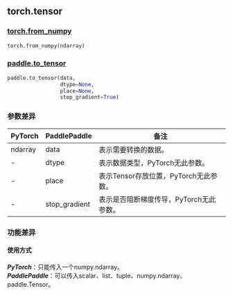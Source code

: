 ## torch.tensor
### [torch.from_numpy](https://pytorch.org/docs/stable/generated/torch.from_numpy.html?highlight=from_numpy#torch.from_numpy)

```python
torch.from_numpy(ndarray)
```

### [paddle.to_tensor](https://www.paddlepaddle.org.cn/documentation/docs/zh/api/paddle/to_tensor_cn.html#to-tensor)

```python
paddle.to_tensor(data,
                 dtype=None,
                 place=None,
                 stop_gradient=True)
```

### 参数差异
| PyTorch       | PaddlePaddle | 备注                                                   |
| ------------- | ------------ | ------------------------------------------------------ |
| ndarray       | data        | 表示需要转换的数据。                                     |
| -             | dtype       | 表示数据类型，PyTorch无此参数。               |
| -        | place         | 表示Tensor存放位置，PyTorch无此参数。                   |
| -        | stop_gradient            | 表示是否阻断梯度传导，PyTorch无此参数。                   |

### 功能差异

#### 使用方式
***PyTorch***：只能传入一个numpy.ndarray。  
***PaddlePaddle***：可以传入scalar、list、tuple、numpy.ndarray、paddle.Tensor。
